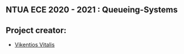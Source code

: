 ## NTUA ECE 2020 - 2021 : Queueing-Systems
## Project creator:
- [Vikentios Vitalis](https://github.com/VikentiosVitalis)
